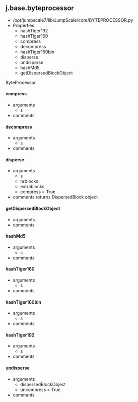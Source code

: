## j.base.byteprocessor

- /opt/jumpscale7/lib/JumpScale/core/BYTEPROCESSOR.py
- Properties
    - hashTiger192
    - hashTiger160
    - compress
    - decompress
    - hashTiger160bin
    - disperse
    - undisperse
    - hashMd5
    - getDispersedBlockObject

ByteProcessor

#### compress 
- arguments
    - s
- comments
    

#### decompress 
- arguments
    - s
- comments
    

#### disperse 
- arguments
    - s
    - nrblocks
    - extrablocks
    - compress = True
- comments
    returns DispersedBlock object

#### getDispersedBlockObject 
- arguments
- comments
    

#### hashMd5 
- arguments
    - s
- comments
    

#### hashTiger160 
- arguments
    - s
- comments
    

#### hashTiger160bin 
- arguments
    - s
- comments
    

#### hashTiger192 
- arguments
    - s
- comments
    

#### undisperse 
- arguments
    - dispersedBlockObject
    - uncompress = True
- comments
    

